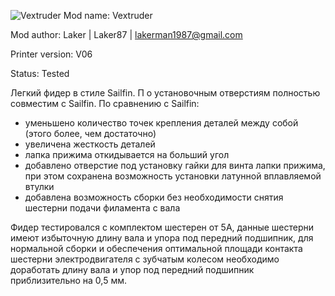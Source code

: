 ![Vextruder](https://user-images.githubusercontent.com/61315154/155839658-3fbf3de6-807d-400d-ba7a-11b4eed8a938.JPG)
Mod name: Vextruder

Mod author: Laker | Laker87 | lakerman1987@gmail.com

Printer version: V06

Status: Tested

Легкий фидер в стиле Sailfin. П о установочным отверстиям полностью совместим с Sailfin. 
По сравнению с Sailfin:
- уменьшено количество точек крепления деталей между собой (этого более, чем достаточно)
- увеличена жесткость деталей
- лапка прижима откидывается на больший угол
- добавлено отверстие под установку гайки для винта лапки прижима, при этом сохранена возможность установки латунной вплавляемой втулки
- добавлена возможность сборки без необходимости снятия шестерни подачи филамента с вала

Фидер тестировался с комплектом шестерен от 5А, данные шестерни имеют избыточную длину вала и упора под передний подшипник, для нормальной сборки и обеспечения оптимальной площади контакта шестерни электродвигателя с зубчатым колесом необходимо доработать длину вала и упор под передний подшипник приблизительно на 0,5 мм.
